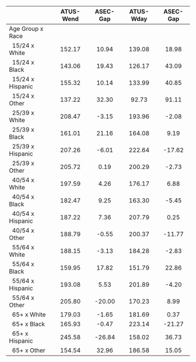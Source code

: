 
|                      |    ATUS-Wend |     ASEC-Gap |    ATUS-Wday |     ASEC-Gap |
| -------------------- | :----------: | :----------: | :----------: | :----------: |
| Age Group x Race     |              |              |              |              |
| &nbsp;&nbsp;15/24 x White |       152.17 |        10.94 |       139.08 |        18.98 |
| &nbsp;&nbsp;15/24 x Black |       143.06 |        19.43 |       126.17 |        43.09 |
| &nbsp;&nbsp;15/24 x Hispanic |       155.32 |        10.14 |       133.99 |        40.85 |
| &nbsp;&nbsp;15/24 x Other |       137.22 |        32.30 |        92.73 |        91.11 |
| &nbsp;&nbsp;25/39 x White |       208.47 |        -3.15 |       193.96 |        -2.08 |
| &nbsp;&nbsp;25/39 x Black |       161.01 |        21.16 |       164.08 |         9.19 |
| &nbsp;&nbsp;25/39 x Hispanic |       207.26 |        -6.01 |       222.64 |       -17.62 |
| &nbsp;&nbsp;25/39 x Other |       205.72 |         0.19 |       200.29 |        -2.73 |
| &nbsp;&nbsp;40/54 x White |       197.59 |         4.26 |       176.17 |         6.88 |
| &nbsp;&nbsp;40/54 x Black |       182.47 |         9.25 |       163.30 |        -5.45 |
| &nbsp;&nbsp;40/54 x Hispanic |       187.22 |         7.36 |       207.79 |         0.25 |
| &nbsp;&nbsp;40/54 x Other |       188.79 |        -0.55 |       200.37 |       -11.77 |
| &nbsp;&nbsp;55/64 x White |       188.15 |        -3.13 |       184.28 |        -2.83 |
| &nbsp;&nbsp;55/64 x Black |       159.95 |        17.82 |       151.79 |        22.86 |
| &nbsp;&nbsp;55/64 x Hispanic |       193.08 |         5.53 |       201.89 |        -4.20 |
| &nbsp;&nbsp;55/64 x Other |       205.80 |       -20.00 |       170.23 |         8.99 |
| &nbsp;&nbsp;65+ x White |       179.03 |        -1.65 |       181.69 |         0.37 |
| &nbsp;&nbsp;65+ x Black |       165.93 |        -0.47 |       223.14 |       -21.27 |
| &nbsp;&nbsp;65+ x Hispanic |       245.58 |       -26.84 |       158.02 |        36.73 |
| &nbsp;&nbsp;65+ x Other |       154.54 |        32.96 |       186.58 |        15.05 |

